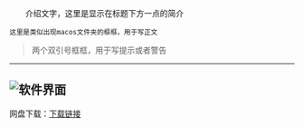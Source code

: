 [cloud:nanami]: # '封面图连接'


　　介绍文字，这里是显示在标题下方一点的简介

	这里是类似出现macos文件夹的框框，用于写正文


> 两个双引号框框，用于写提示或者警告

----------
![软件界面][tu]
----------

网盘下载：[下载链接](这里填地址 "点下去nya~")

[^_^]: # (注 释)


[tu]:base64地址

